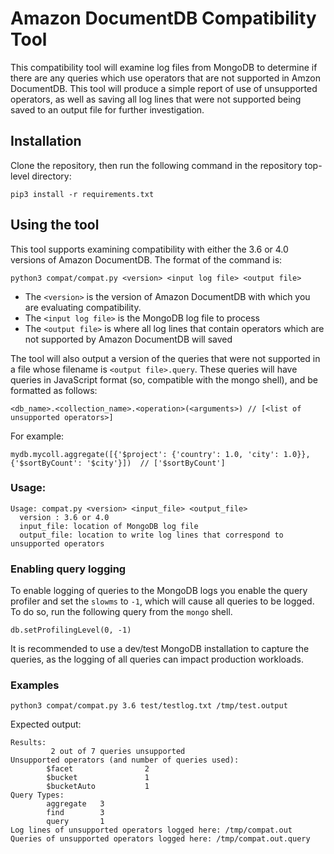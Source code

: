 # Amazon DocumentDB Compatibility Tool
This compatibility tool will examine log files from MongoDB
to determine if there are any queries which use operators that
are not supported in Amzon DocumentDB. This tool will produce a
simple report of use of unsupported operators, as well as saving
all log lines that were not supported being saved to an output
file for further investigation.

## Installation
Clone the repository, then run the following command in the repository
top-level directory: 
```
pip3 install -r requirements.txt
```

## Using the tool
This tool supports examining compatibility with either the 3.6
or 4.0 versions of Amazon DocumentDB. The format of the command is:
```
python3 compat/compat.py <version> <input log file> <output file>
```

* The `<version>` is the version of Amazon DocumentDB with which you
are evaluating compatibility.
* The `<input log file>` is the MongoDB log file to process
* The `<output file>` is where all log lines that contain operators
which are not supported by Amazon DocumentDB will saved

The tool will also output a version of the queries that were not supported 
in a file whose filename is `<output file>.query`. These queries will
have queries in JavaScript format (so, compatible with the mongo shell), 
and be formatted as follows:
```
<db_name>.<collection_name>.<operation>(<arguments>) // [<list of unsupported operators>]
```

For example:
```
mydb.mycoll.aggregate([{'$project': {'country': 1.0, 'city': 1.0}}, {'$sortByCount': '$city'}])  // ['$sortByCount']
```

### Usage:
```
Usage: compat.py <version> <input_file> <output_file>
  version : 3.6 or 4.0
  input_file: location of MongoDB log file
  output_file: location to write log lines that correspond to unsupported operators
```


### Enabling query logging
To enable logging of queries to the MongoDB logs you enable the query profiler
and set the `slowms` to `-1`, which will cause all queries to be logged.
To do so, run the following query from the `mongo` shell.
```
db.setProfilingLevel(0, -1)
```

It is recommended to use a dev/test MongoDB installation to capture the queries, as
the logging of all queries can impact production workloads.

### Examples
```
python3 compat/compat.py 3.6 test/testlog.txt /tmp/test.output
```
Expected output:
```
Results:
         2 out of 7 queries unsupported
Unsupported operators (and number of queries used):
        $facet                2
        $bucket               1
        $bucketAuto           1
Query Types:
        aggregate   3
        find        3
        query       1
Log lines of unsupported operators logged here: /tmp/compat.out
Queries of unsupported operators logged here: /tmp/compat.out.query
```
